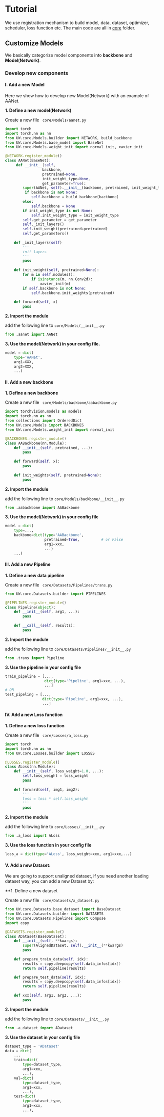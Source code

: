 # Tutorial

We use registration mechanism to build model, data, dataset, optimizer, scheduler, loss function etc. The main code are all in [core](../core) folder.

## Customize Models

We basically categorize model components into **backbone** and **Model(Network)**.

### Develop new components

#### I. Add a new Model

Here we show how to develop new Model(Network) with an example of  AANet.

**1. Define a new model(Network)**

Create a new file ``` core/Models/aanet.py```

```python
import torch
import torch.nn as nn
from UW.core.Models.builder import NETWORK, build_backbone
from UW.core.Models.base_model import BaseNet
from UW.core.Models.weight_init import normal_init, xavier_init

@NETWORK.register_module()
class AANet(BaseNet):
	 def __init__(self,
                 backbone,
                 pretrained=None,
                 init_weight_type=None,
                 get_parameter=True):
        super(AANet, self).__init__(backbone, pretrained, init_weight_type, get_parameter)
         if backbone is not None:
            self.backbone = build_backbone(backbone)
        else:
            self.backbone = None
        if init_weight_type is not None:
            self.init_weight_type = init_weight_type
        self.get_parameter = get_parameter
        self._init_layers()
        self.init_weight(pretrained=pretrained)
        self.get_parameters()
        
    def _init_layers(self)
    	'''
    	init layers
    	'''
        pass
    
    def init_weight(self, pretrained=None):
        for m in self.modules():
            if isinstance(m, nn.Conv2d):
                xavier_init(m)
        if self.backbone is not None:
            self.backbone.init_weights(pretrained)
    
    def forward(self, x)
    	pass
```

**2. Import the module**

add the following line to ```core/Models/__init__.py```	

```python
from .aanet import AANet
```

**3. Use the model(Network) in your config file.**

```python
model = dict(
    type='AANet',
    arg1=XXX,
    arg2=XXX,
    ...)
```

#### II. Add a new backbone

**1. Define a new backbone**

Create a new file ``` core/Models/backbone/aabackbone.py```

```python
import torchvision.models as models
import torch.nn as nn
from collections import OrderedDict
from UW.core.Models import BACKBONES
from UW.core.Models.weight_init import normal_init

@BACKBONES.register_module()
class AABackbone(nn.Module):
    def __init__(self, pretrained, ...):
        pass
    
    def forward(self, x):
        pass
    
    def init_weights(self, pretrained=None):
        pass
```

**2. Import the module**

add the following line to ```core/Models/backbone/__init__.py```	

```python
from .aabackbone import AABackbone
```

**3. Use the model(Network) in your config file**

```python
model = dict(
    type=...,
    backbone=dict(type='AABackbone', 
                  pretrained=True, 			# or False
                  arg1=xxx,
                  ...)
    ...)
```

#### III. Add a new Pipeline

**1. Define a new data pipeline**

Create a new file ``` core/Datasets/Pipelines/trans.py```

```python
from UW.core.Datasets.builder import PIPELINES

@PIPELINES.register_module()
class Pipeline(object):
    def __init__(self, arg1, ...):
        pass
    
    def __call__(self, results):
        pass
```

**2. Import the module**

add the following line to ```core/Datasets/Pipelines/__init__.py```	

```python
from .trans import Pipeline
```

**3. Use the pipeline in your config file**

```python
train_pipeline = [...,
                  dict(type='Pipeline', arg1=xxx, ...),
    			  ...]
# OR
test_pipeling = [...,
                 dict(type='Pipeline', arg1=xxx, ...),
                 ...]
```

#### IV. Add a new Loss function

**1. Define a new loss function**

Create a new file ``` core/Losses/a_loss.py```

```python
import torch
import torch.nn as nn
from UW.core.Losses.builder import LOSSES

@LOSSES.register_module()
class ALoss(nn.Module):
    def __init__(self, loss_weight=1.0, ...):
        self.loss_weight = loss_weight
        pass
    
    def forward(self, img1, img2):
        '''
        loss = loss * self.loss_weight
        '''
        pass
```

**2. Import the module**

add the following line to ```core/Losses/__init__.py```	

```python
from .a_loss import ALoss
```

**3. Use the loss function in your config file**

```python
loss_a = dict(type='ALoss', loss_weight=xxx, arg1=xxx,...)
```

#### V. Add a new Dataset:

We are going to support unaligned dataset, if you need another loading dataset way, you can add a new Dataset by:

**1. Define a new dataset

Create a new file ``` core/Datasets/a_dataset.py```

```python
from UW.core.Datasets.base_dataset import BaseDataset
from UW.core.Datasets.builder import DATASETS
from UW.core.Datasets.Pipelines import Compose
import copy

@DATASETS.register_module()
class ADataset(BaseDataset):
    def __init__(self, **kwargs):
        super(AlignedDataset, self).__init__(**kwargs)
        pass
    
    def prepare_train_data(self, idx):
        results = copy.deepcopy(self.data_infos[idx])
        return self.pipeline(results)

    def prepare_test_data(self, idx):
        results = copy.deepcopy(self.data_infos[idx])
        return self.pipeline(results)
    
    def xxx(self, arg1, arg2, ...):
        pass
```

**2. Import the module**

add the following line to ```core/Datasets/__init__.py```	

```python
from .a_dataset import ADataset
```

**3. Use the dataset in your config file**

```python
dataset_type = 'ADataset'
data = dict(
    ...
    train=dict(
        type=dataset_type,
        arg1=xxx,
        ...),
    val=dict(
        type=dataset_type,
        arg1=xxx,
        ...),
    test=dict(
        type=dataset_type,
        arg1=xxx,
        ...),
```

#### 



